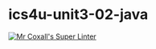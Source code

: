 # ics4u-unit3-02-java

[![Mr Coxall's Super Linter](https://github.com/Aidan-Lalonde-Novales/ics4u-unit3-02-java/workflows/Mr%20Coxall's%20Super%20Linter/badge.svg)](https://github.com/Aidan-Lalonde-Novales/ics4u-unit3-02-java/actions/)
